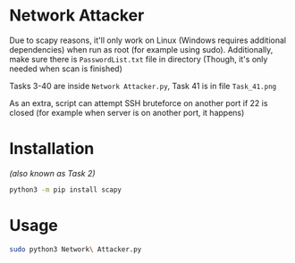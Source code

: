 # Network Attacker
Due to scapy reasons, it'll only work on Linux (Windows requires additional dependencies) when run as root (for example using sudo).
Additionally, make sure there is `PasswordList.txt` file in directory (Though, it's only needed when scan is finished)

Tasks 3-40 are inside `Network Attacker.py`, Task 41 is in file `Task_41.png`

As an extra, script can attempt SSH bruteforce on another port if 22 is closed (for example when server is on another port, it happens)

# Installation
*(also known as Task 2)*
```sh
python3 -m pip install scapy
```

# Usage
```sh
sudo python3 Network\ Attacker.py
```
